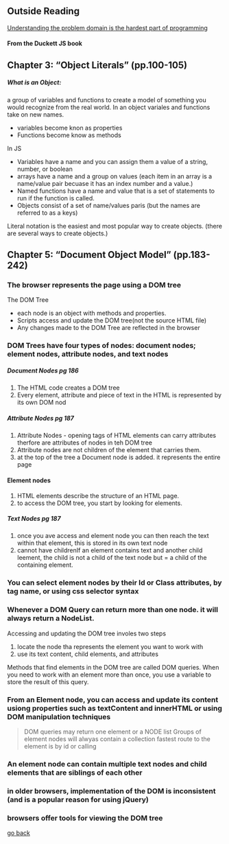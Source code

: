 
## Outside Reading

[Understanding the problem domain is the hardest part of programming](http://simpleprogrammer.com/2013/07/15/understanding-the-problem-domain-is-the-hardest-part-of-programming)

#### From the Duckett JS book

## Chapter 3: “Object Literals” (pp.100-105)

##### What is an Object: 

a group of variables and functions to create a model of something you would recognize from the real world.  In an object variales and functions take on new names.

- variables become knon as properties
- Functions become know as methods

In JS

- Variables have a name and you can assign them a value of a string, number, or boolean
- arrays have a name and a group on values (each item in an array is a name/value pair becuase it has an index number and a value.)
- Named functions have a name and value that is a set of statements to run if the function is called.
- Objects consist of a set of name/values paris (but the names are referred to as a keys)

Literal notation is the easiest and most popular way to create objects. (there are several ways to create objects.)

## Chapter 5: “Document Object Model” (pp.183-242)

### The browser represents the page using a DOM tree

The DOM Tree

- each node is an object with methods and properties. 
- Scripts access and update the DOM  tree(not the source HTML file)
- Any changes made to the DOM Tree are reflected in the browser

### DOM Trees have four types of nodes: document nodes; element nodes, attribute nodes, and text nodes

##### Document Nodes pg 186

1. The HTML code  creates a DOM tree
1. Every element, attribute and piece of text in the HTML is represented by its own DOM nod

##### Attribute Nodes pg 187

1. Attribute Nodes - opening tags of HTML elements can carry attributes therfore are attributes of nodes in teh DOM tree
1. Attribute nodes are not children of the element that carries them.
1. at the top of the tree a Document node is added. it represents the entire page

#### Element nodes

1. HTML elements describe the structure of an HTML page.
1. to access the DOM tree, you start by looking for elements. 

##### Text Nodes pg 187

1. once you ave access and element node you can then reach the text within that element, this is stored in its own text node
1. cannot have childrenIf an element contains text and another child leement, the child is not a child of the text node but = a child of the containing element.

### You can select  element nodes by their Id or Class attributes, by tag name, or using css selector syntax

### Whenever a DOM Query can return more than one node. it will always return a NodeList.

Accessing and updating the DOM tree involes two steps

1. locate the node tha represents the element you want to work with
2. use its text content, child elements, and attributes

Methods that find elements in the DOM tree are called DOM queries.  When you need to work with an element more than once, you use a variable to store the result of this query.

### From an Element node, you can access and update its content usiong properties such as textContent and innerHTML or using DOM manipulation techniques

> DOM queries may return one element or a NODE list
> Groups of element nodes will alwyas contain a collection
> fastest route to the element is by id or calling 


### An element node can contain multiple text nodes and child elements that are siblings of each other

### in older browsers, implementation of the DOM is inconsistent (and is a popular reason for using jQuery)

### browsers offer tools for viewing the DOM tree

[go back](../README.md)